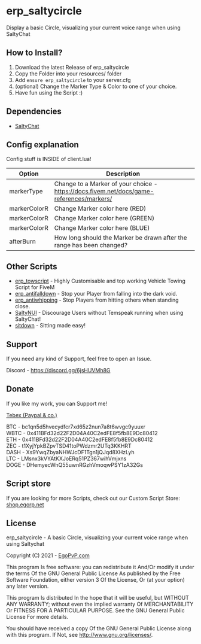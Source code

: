 # erp_saltycircle
 Display a basic Circle, visualizing your current voice range when using SaltyChat


## How to Install?
1. Download the latest Release of erp_saltycircle
2. Copy the Folder into your resources/ folder
3. Add `ensure erp_saltycircle` to your server.cfg
4. (optional) Change the Marker Type & Color to one of your choice.
5. Have fun using the Script :) 

## Dependencies

* [SaltyChat](https://github.com/saltminede/saltychat-fivem)

## Config explanation
Config stuff is INSIDE of client.lua!

Option | Description
------------- | -------------
markerType | Change to a Marker of your choice - https://docs.fivem.net/docs/game-references/markers/
markerColorR | Change Marker color here (RED)
markerColorR | Change Marker color here (GREEN)
markerColorR | Change Marker color here (BLUE)
afterBurn  | How long should the Marker be drawn after the range has been changed?

## Other Scripts

- [erp_towscript](https://github.com/EgoPvP/erp_towscript) - Highly Customisable and top working Vehicle Towing Script for FiveM
- [erp_antifalldown](https://github.com/EgoPvP/erp_antifalldown) - Stop your Player from falling into the dark void.
- [erp_antiwhipping](https://github.com/EgoPvP/erp_antiwhipping) - Stop Players from hitting others when standing close.
- [SaltyNUI](https://github.com/EgoPvP/SaltyNUI) - Discourage Users without Temspeak running when using SaltyChat!
- [sitdown](https://github.com/EgoPvP/sitdown) - Sitting made easy!

## Support
If you need any kind of Support, feel free to open an Issue.

Discord - https://discord.gg/6jsHUVMh8G


## Donate
If you like my work, you can Support me!

[Tebex (Paypal & co.)](https://shop.egorp.net/package/4667135)

BTC - bc1qn5d5hvecydfcr7xd65z2nun7a8t6wvgc9yuuxr <br>
WBTC - 0x411BFd32d22F2D04A40C2edFE8f5fb8E9Dc80412 <br>
ETH - 0x411BFd32d22F2D04A40C2edFE8f5fb8E9Dc80412 <br>
ZEC - t1XyjYpkBZpvTSD41toPWdzmr2UTq3KKHRT <br>
DASH - Xs9YwqZbyaNHWJcDF1Tgn1jQJqd8XHzLyh <br>
LTC - LMsnx3kVYAtKXJoERq51PZ367wihVmjxns <br>
DOGE - DHemyecWnQ55uwnRGzhVmoqwPSY1zA32Gs <br>

## Script store

If you are looking for more Scripts, check out our Custom Script Store: <br>
[shop.egorp.net](https://shop.egorp.net/)

## License

erp_saltycircle -  A basic Circle, visualizing your current voice range when using Saltychat

Copyright (C) 2021 - [EgoPvP.com](https://egopvp.com)

This program Is free software: you can redistribute it And/Or modify it under the terms Of the GNU General Public License As published by the Free Software Foundation, either version 3 Of the License, Or (at your option) any later version.

This program Is distributed In the hope that it will be useful, but WITHOUT ANY WARRANTY; without even the implied warranty Of MERCHANTABILITY Or FITNESS FOR A PARTICULAR PURPOSE. See the GNU General Public License For more details.

You should have received a copy Of the GNU General Public License along with this program. If Not, see http://www.gnu.org/licenses/.
